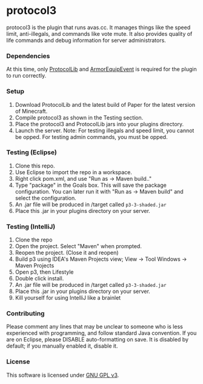 # protocol3 
protocol3 is the plugin that runs avas.cc. It manages things like the speed limit, anti-illegals, and commands like vote mute. It also provides quality of life commands and debug information for server administrators.

### Dependencies
At this time, only [ProtocolLib](https://www.spigotmc.org/resources/protocollib.1997/) and [ArmorEquipEvent](https://www.spigotmc.org/resources/lib-armorequipevent.5478/) is required for the plugin to run correctly.

### Setup
1. Download ProtocolLib and the latest build of Paper for the latest version of Minecraft.
2. Compile protocol3 as shown in the Testing section.
3. Place the protocol3 and ProtocolLib jars into your plugins directory.
4. Launch the server.
Note: For testing illegals and speed limit, you cannot be opped. For testing admin commands, you must be opped.

### Testing (Eclipse)
1. Clone this repo.
2. Use Eclipse to import the repo in a workspace. 
3. Right click pom.xml, and use "Run as -> Maven build.."
4. Type "package" in the Goals box. This will save the package configuration. You can later run it with "Run as -> Maven build" and select the configuration.
5. An .jar file will be produced in /target called `p3-3-shaded.jar` 
6. Place this .jar in your plugins directory on your server.

### Testing (IntelliJ)
1. Clone the repo
2. Open the project. Select "Maven" when prompted.
3. Reopen the project. (Close it and reopen)
4. Build p3 using IDEA's Maven Projects view; View -> Tool Windows -> Maven Projects
5. Open p3, then Lifestyle
6. Double click install.
7. An .jar file will be produced in /target called `p3-3-shaded.jar`
8. Place this .jar in your plugins directory on your server.
9. Kill yourself for using IntelliJ like a brainlet


### Contributing
Please comment any lines that may be unclear to someone who is less experienced with programming, and follow standard Java convention. If you are on Eclipse, please DISABLE auto-formatting on save. It is disabled by default; if you manually enabled it, disable it.

### License
This software is licensed under [GNU GPL v3](https://www.gnu.org/licenses/gpl-3.0.en.html).
